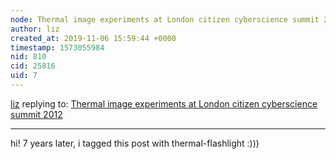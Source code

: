 ```yaml
---
node: Thermal image experiments at London citizen cyberscience summit 2012
author: liz
created_at: 2019-11-06 15:59:44 +0000
timestamp: 1573055984
nid: 810
cid: 25816
uid: 7
---
```




[liz](../profile/liz) replying to: [Thermal image experiments at London citizen cyberscience summit 2012](../notes/seong/2-18-2012/thermal-image-experiments-london-citizen-cyberscience-summit-2012)

----
hi! 7 years later, i tagged this post with thermal-flashlight :)))